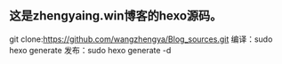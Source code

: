 ## 这是zhengyaing.win博客的hexo源码。




git clone:https://github.com/wangzhengya/Blog_sources.git
编译：sudo hexo generate
发布：sudo hexo generate -d
 


